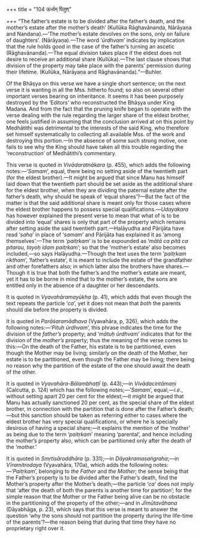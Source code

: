 +++
title = "104 ऊर्ध्वम् पितुश्"

+++
“The father’s estate is to be divided after the father’s death, and the
mother’s estate after the mother’s death’ (Kullūka Rāghavānanda,
Nārāyaṇa and Nandana).—‘The mother’s estate devolves on the sons, only
on failure of daughters’. (Nārāyaṇa).—The word ‘*ūrdhvam*’ indicates by
implication that the rule holds good in the case of the father’s turning
an ascetic (Rāghavānanda).—The equal division takes place if the eldest
does not desire to receive an additional share (Kullūka).—The last
clause shows that division of the property may take place with the
parents’ permission during their lifetime. (Kullūka, Nārāyaṇa and
Rāghavānanda).”—Buhler.

Of the Bhāṣya on this verse we have a single short sentence; on the next
verse it is wanting in all the Mss. hitherto found; so also on several
other important verses bearing on inheritance. It seems it has been
purposely destroyed by the ‘Editors’ who reconstructed the Bhāṣya under
King Madana. And from the fact that the pruning knife began to operate
with the verse dealing with the rule regarding the larger share of the
eldest brother, one feels justified in assuming that the conclusion
arrived at on this point by Medhātithi was detrimental to the interests
of the said King, who therefore set himself systematically to collecting
all available Mss. of the work and destroying this portion.—In the
absence of some such strong motive, one fails to see why the King should
have taken all this trouble regarding the ‘reconstruction’ of
Medhātithi’s commentary.

This verse is quoted in *Vivādaratnākara* (p. 455), which adds the
following notes:—‘*Samam*’, equal, there being no setting aside of the
twentieth part (for the eldest brother).—It might be argued that since
Manu has himself laid down that the twentieth part should be set aside
as the additional share for the eldest brother, when they are dividing
the paternal estate after the father’s death, why should he speak of
‘equal shares’?—But the fact of the matter is that the said additional
share is meant only for those cases where the eldest brother happens to
possess special qualifications.—*Udayakara* has however explained the
present verse to mean that what of is to be divided into ‘equal’ shares
is only that part of the property which remains after setting aside the
said twentieth part.—Halāyudha and Pārijāta have read ‘*saha*’ in place
of ‘*samam*’ and Pārijāta has explained it as ‘among themselves’.—The
term ‘*paitṛkam*’ is to be expounded as ‘*mātā ca pitā ca pitarau, tayoḥ
idam paitṛkam*’; so that the ‘mother’s estate’ also becomes included,—so
says Halāyudha.—Though the text uses the term ‘*paitṛkam riktham*’,
‘father’s estate’, it is meant to include the estate of the grandfather
and other forefathers also; in which latter also the brothers have
shares.—Though it is true that both the father’s and the mother’s estate
are meant, yet it has to be borne in mind that to the mother’s estate,
the sons are entitled only in the absence of a daughter or her
descendants.

It is quoted in *Vyavahāramayūkha* (p. 41), which adds that even though
the text repeats the particle ‘*ca*’, yet it does not mean that *both*
the parents should die before the property is divided.

It is quoted in *Parāśaramādhava* (Vyavahāra, p, 326), which adds the
following notes:—‘*Pituḥ ūrdhvam*’, this phrase indicates the time for
the division of the *father’s* property; and ‘*mātuḥ ūrdhvam*’ indicates
that for the division of the *mother’s* property; thus the meaning of
the verse comes to this:—On the death of the Father, his estate is to be
partitioned, even though the Mother may be living; similarly on the
death of the Mother, her estate is to be partitioned, even though the
Father may be living; there being no reason why the partition of the
estate of the one should await the death of the other.

It is quoted in *Vyavahāra-Bālambhaṭṭī* (p. 443);—in *Vivādacintāmaṇi*
(Calcutta, p. 124) which has the following notes;—‘*Samam*’,
equal,—*i.e*., without setting apart 20 per cent for the eldest;—it
might be argued that Manu has actually sanctioned 20 per cent, as the
special share of the eldest brother, in connection with the partition
that is done after the Father’s death;—but this sanction should be taken
as referring either to cases where the eldest brother has very special
qualifications, or where he is specially desirous of having a special
share;—it explains the mention of the ‘mother’ as being due to the term
‘*paitṛkam*’ meaning ‘parental’, and hence including the mother’s
property also, which can be partitioned only after the death of the
‘mother.’

It is quoted in *Smṛtisāroddhāra* (p. 331);—in *Dāyakramasaṅgraha*;—in
*Vīramitrodaya* (Vyavahāra, 170a), which adds the following
notes:—‘*Paitṛkam*’, belonging to *the Father* and *the Mother*; the
sense being that the Father’s property is to be divided after the
Father’s death, find the Mother’s property after the Mother’s death;—the
particle ‘*ca*’ does not imply that ‘after the death of both the parents
is another time for partition’; for the simple reason that the Mother or
the Father being alive can be no obstacle in the partitioning of the
property of the other;—and in *Jīmūtavāhana* (Dāyabhāga, p. 23), which
says that this verse is meant to answer the question ‘why the sons
should not partition the property during the life-time of the
parents’?—the reason being that during that time they have no
proprietary right over it.


